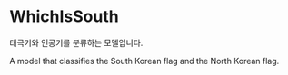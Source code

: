# WhichIsSouth

태극기와 인공기를 분류하는 모델입니다.

A model that classifies the South Korean flag and the North Korean flag.

